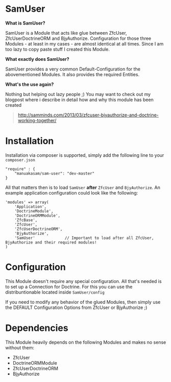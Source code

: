 SamUser
=======

**What is SamUser?**

SamUser is a Module that acts like glue between ZfcUser, ZfcUserDoctrineORM and BjyAuthorize.
Configuration for those three Modules - at least in my cases - are almost identical at all times. Since I am too lazy to copy paste stuff I created this Module.

**What exactly does SamUser?**

SamUser provides a very common Default-Configuration for the abovementioned Modules. It also provides the required Entities.

**What's the use again?**

Nothing but helping out lazy people ;) You may want to check out my blogpost where i describe in detail how and why this module has been created
> http://samminds.com/2013/03/zfcuser-bjyauthorize-and-doctrine-working-together/

Installation
============

Installation via composer is supported, simply add the following line to your ```composer.json```
```
"require" : {
    "manuakasam/sam-user": "dev-master"
}
```

All that matters then is to load ```SamUser``` **after** ```ZfcUser``` and ```BjyAuthorize```. An example application configuration could look like the following:

```
'modules' => array(
    'Application',
    'DoctrineModule',
    'DoctrineORMModule',
    'ZfcBase',
    'ZfcUser',
    'ZfcUserDoctrineORM',
    'BjyAuthorize',
    'SamUser'             // Important to load after all ZfcUser, BjyAuthorize and their required modules!
)
```

Configuration
=============

This Module doesn't require any special configuration. All that's needed is to set up a Connection for Doctrine. For this you can use the distribuntionable located inside ```SamUser/config```

If you need to modify any behavior of the glued Modules, then simply use the DEFAULT Configuration Options from ZfcUser or BjyAuthorize ;)

Dependencies
============

This Module heavily depends on the following Modules and makes no sense without them:

 - ZfcUser
 - DoctrineORMModule
 - ZfcUserDoctrineORM
 - BjyAuthorize
